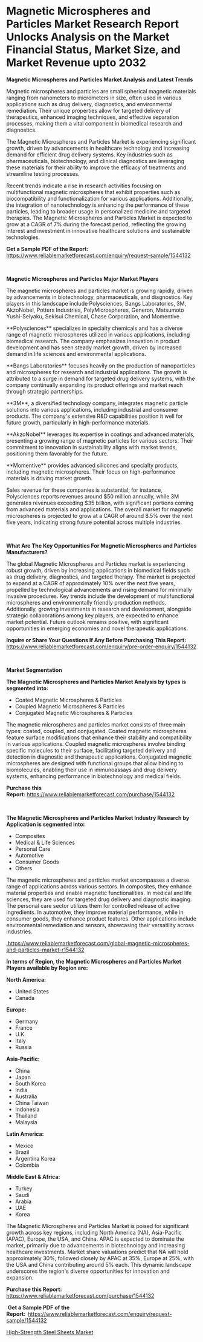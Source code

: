 <p><h1>Magnetic Microspheres and Particles Market Research Report Unlocks Analysis on the Market Financial Status, Market Size, and Market Revenue upto 2032</h1></p><p><strong>Magnetic Microspheres and Particles Market Analysis and Latest Trends</strong></p>
<p><p>Magnetic microspheres and particles are small spherical magnetic materials ranging from nanometers to micrometers in size, often used in various applications such as drug delivery, diagnostics, and environmental remediation. Their unique properties allow for targeted delivery of therapeutics, enhanced imaging techniques, and effective separation processes, making them a vital component in biomedical research and diagnostics.</p><p>The Magnetic Microspheres and Particles Market is experiencing significant growth, driven by advancements in healthcare technology and increasing demand for efficient drug delivery systems. Key industries such as pharmaceuticals, biotechnology, and clinical diagnostics are leveraging these materials for their ability to improve the efficacy of treatments and streamline testing processes.</p><p>Recent trends indicate a rise in research activities focusing on multifunctional magnetic microspheres that exhibit properties such as biocompatibility and functionalization for various applications. Additionally, the integration of nanotechnology is enhancing the performance of these particles, leading to broader usage in personalized medicine and targeted therapies. The Magnetic Microspheres and Particles Market is expected to grow at a CAGR of 7% during the forecast period, reflecting the growing interest and investment in innovative healthcare solutions and sustainable technologies.</p></p>
<p><strong>Get a Sample PDF of the Report:&nbsp;</strong> <a href="https://www.reliablemarketforecast.com/enquiry/request-sample/1544132?utm_campaign=3431&utm_medium=2&utm_source=Github&utm_content=ia&utm_term=02042025&utm_id=magnetic-microspheres-and-particles">https://www.reliablemarketforecast.com/enquiry/request-sample/1544132</a></p>
<p>&nbsp;</p>
<p><strong>Magnetic Microspheres and Particles Major Market Players</strong></p>
<p><p>The magnetic microspheres and particles market is growing rapidly, driven by advancements in biotechnology, pharmaceuticals, and diagnostics. Key players in this landscape include Polysciences, Bangs Laboratories, 3M, AkzoNobel, Potters Industries, PolyMicrospheres, Generon, Matsumoto Yushi-Seiyaku, Sekisui Chemical, Chase Corporation, and Momentive.</p><p>**Polysciences** specializes in specialty chemicals and has a diverse range of magnetic microspheres utilized in various applications, including biomedical research. The company emphasizes innovation in product development and has seen steady market growth, driven by increased demand in life sciences and environmental applications.</p><p>**Bangs Laboratories** focuses heavily on the production of nanoparticles and microspheres for research and industrial applications. The growth is attributed to a surge in demand for targeted drug delivery systems, with the company continually expanding its product offerings and market reach through strategic partnerships.</p><p>**3M**, a diversified technology company, integrates magnetic particle solutions into various applications, including industrial and consumer products. The company's extensive R&D capabilities position it well for future growth, particularly in high-performance materials.</p><p>**AkzoNobel** leverages its expertise in coatings and advanced materials, presenting a growing range of magnetic particles for various sectors. Their commitment to innovation in sustainability aligns with market trends, positioning them favorably for the future.</p><p>**Momentive** provides advanced silicones and specialty products, including magnetic microspheres. Their focus on high-performance materials is driving market growth.</p><p>Sales revenue for these companies is substantial; for instance, Polysciences reports revenues around $50 million annually, while 3M generates revenues exceeding $35 billion, with significant portions coming from advanced materials and applications. The overall market for magnetic microspheres is projected to grow at a CAGR of around 8.5% over the next five years, indicating strong future potential across multiple industries.</p></p>
<p>&nbsp;</p>
<p><strong>What Are The Key Opportunities For Magnetic Microspheres and Particles Manufacturers?</strong></p>
<p><p>The global Magnetic Microspheres and Particles market is experiencing robust growth, driven by increasing applications in biomedical fields such as drug delivery, diagnostics, and targeted therapy. The market is projected to expand at a CAGR of approximately 10% over the next five years, propelled by technological advancements and rising demand for minimally invasive procedures. Key trends include the development of multifunctional microspheres and environmentally friendly production methods. Additionally, growing investments in research and development, alongside strategic collaborations among key players, are expected to enhance market potential. Future outlook remains positive, with significant opportunities in emerging economies and novel therapeutic applications.</p></p>
<p><strong>Inquire or Share Your Questions If Any Before Purchasing This Report:</strong> <a href="https://www.reliablemarketforecast.com/enquiry/pre-order-enquiry/1544132?utm_campaign=3431&utm_medium=2&utm_source=Github&utm_content=ia&utm_term=02042025&utm_id=magnetic-microspheres-and-particles">https://www.reliablemarketforecast.com/enquiry/pre-order-enquiry/1544132</a></p>
<p>&nbsp;</p>
<p><strong>Market Segmentation</strong></p>
<p><strong>The Magnetic Microspheres and Particles Market Analysis by types is segmented into:</strong></p>
<p><ul><li>Coated Magnetic Microspheres & Particles</li><li>Coupled Magnetic Microspheres & Particles</li><li>Conjugated Magnetic Microspheres & Particles</li></ul></p>
<p><p>The magnetic microspheres and particles market consists of three main types: coated, coupled, and conjugated. Coated magnetic microspheres feature surface modifications that enhance their stability and compatibility in various applications. Coupled magnetic microspheres involve binding specific molecules to their surface, facilitating targeted delivery and detection in diagnostic and therapeutic applications. Conjugated magnetic microspheres are designed with functional groups that allow binding to biomolecules, enabling their use in immunoassays and drug delivery systems, enhancing performance in biotechnology and medical fields.</p></p>
<p><strong>Purchase this Report:&nbsp;</strong><a href="https://www.reliablemarketforecast.com/purchase/1544132?utm_campaign=3431&utm_medium=2&utm_source=Github&utm_content=ia&utm_term=02042025&utm_id=magnetic-microspheres-and-particles">https://www.reliablemarketforecast.com/purchase/1544132</a></p>
<p>&nbsp;</p>
<p><strong>The Magnetic Microspheres and Particles Market Industry Research by Application is segmented into:</strong></p>
<p><ul><li>Composites</li><li>Medical & Life Sciences</li><li>Personal Care</li><li>Automotive</li><li>Consumer Goods</li><li>Others</li></ul></p>
<p><p>The magnetic microspheres and particles market encompasses a diverse range of applications across various sectors. In composites, they enhance material properties and enable magnetic functionalities. In medical and life sciences, they are used for targeted drug delivery and diagnostic imaging. The personal care sector utilizes them for controlled release of active ingredients. In automotive, they improve material performance, while in consumer goods, they enhance product features. Other applications include environmental remediation and sensors, showcasing their versatility across industries.</p></p>
<p><a href="https://www.reliablemarketforecast.com/global-magnetic-microspheres-and-particles-market-r1544132?utm_campaign=3431&utm_medium=2&utm_source=Github&utm_content=ia&utm_term=02042025&utm_id=magnetic-microspheres-and-particles">&nbsp;https://www.reliablemarketforecast.com/global-magnetic-microspheres-and-particles-market-r1544132</a></p>
<p><strong>In terms of Region, the Magnetic Microspheres and Particles Market Players available by Region are:</strong></p>
<p>
    <p> <strong> North America: </strong>
        <ul>
            <li>United States</li>
            <li>Canada</li>
        </ul>
        </p> 
    <p> <strong> Europe: </strong>
        <ul>
            <li>Germany</li>
            <li>France</li>
            <li>U.K.</li>
            <li>Italy</li>
            <li>Russia</li>
        </ul>
        </p> 
    <p> <strong> Asia-Pacific: </strong>
        <ul>
            <li>China</li>
            <li>Japan</li>
            <li>South Korea</li>
            <li>India</li>
            <li>Australia</li>
            <li>China Taiwan</li>
            <li>Indonesia</li>
            <li>Thailand</li>
            <li>Malaysia</li>
        </ul>
        </p> 
    <p> <strong> Latin America: </strong>
        <ul>
            <li>Mexico</li>
            <li>Brazil</li>
            <li>Argentina Korea</li>
            <li>Colombia</li>
        </ul>
        </p> 
    <p> <strong> Middle East & Africa: </strong>
        <ul>
            <li>Turkey</li>
            <li>Saudi</li>
            <li>Arabia</li>
            <li>UAE</li>
            <li>Korea</li>
        </ul>
    </p>
    </p>
<p><p>The Magnetic Microspheres and Particles Market is poised for significant growth across key regions, including North America (NA), Asia-Pacific (APAC), Europe, the USA, and China. APAC is expected to dominate the market, primarily due to advancements in biotechnology and increasing healthcare investments. Market share valuations predict that NA will hold approximately 30%, followed closely by APAC at 35%, Europe at 25%, with the USA and China contributing around 5% each. This dynamic landscape underscores the region's diverse opportunities for innovation and expansion.</p></p>
<p><strong>Purchase this Report: </strong><a href="https://www.reliablemarketforecast.com/purchase/1544132?utm_campaign=3431&utm_medium=2&utm_source=Github&utm_content=ia&utm_term=02042025&utm_id=magnetic-microspheres-and-particles">https://www.reliablemarketforecast.com/purchase/1544132</a></p>
<p>&nbsp;<strong>Get a Sample PDF of the Report:&nbsp;&nbsp;</strong><a href="https://www.reliablemarketforecast.com/enquiry/request-sample/1544132?utm_campaign=3431&utm_medium=2&utm_source=Github&utm_content=ia&utm_term=02042025&utm_id=magnetic-microspheres-and-particles">https://www.reliablemarketforecast.com/enquiry/request-sample/1544132</a></p>
<p><strong></strong></p>
<p><p><a href="https://github.com/abidomamen/Market-Research-Report-List-1/blob/main/high-strength-steel-sheets-market.md?utm_campaign=3431&utm_medium=2&utm_source=Github&utm_content=ia&utm_term=02042025&utm_id=magnetic-microspheres-and-particles">High-Strength Steel Sheets Market</a></p></p>